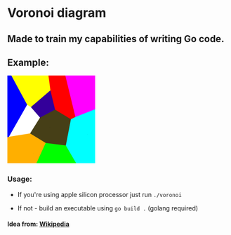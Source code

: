 # Voronoi diagram
## Made to train my capabilities of writing Go code.

## Example:
<img src="https://github.com/KompocikDot/voronoi-diagram/blob/main/voronoi.png" height="200px" width="200px" alt="voronoi diagram example">

### Usage:
- If you're using apple silicon processor just run `./voronoi`

- If not - build an executable using `go build .` (golang required)


#### Idea from: [Wikipedia](https://en.wikipedia.org/wiki/Voronoi_diagram)